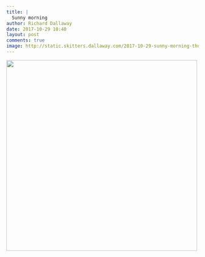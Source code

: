 ```yaml
---
title: |
  Sunny morning
author: Richard Dallaway
date: 2017-10-29 10:40
layout: post
comments: true
image: http://static.skitters.dallaway.com/2017-10-29-sunny-morning-thumb-1-IMG-3776.jpg
---
```


<div>
        <a href="http://static.skitters.dallaway.com/2017-10-29-sunny-morning-fullsize-1-IMG-3776.jpg">
          <img src="http://static.skitters.dallaway.com/2017-10-29-sunny-morning-thumb-1-IMG-3776.jpg" width="500" height="500"/>
        </a>
      </div>


  
      